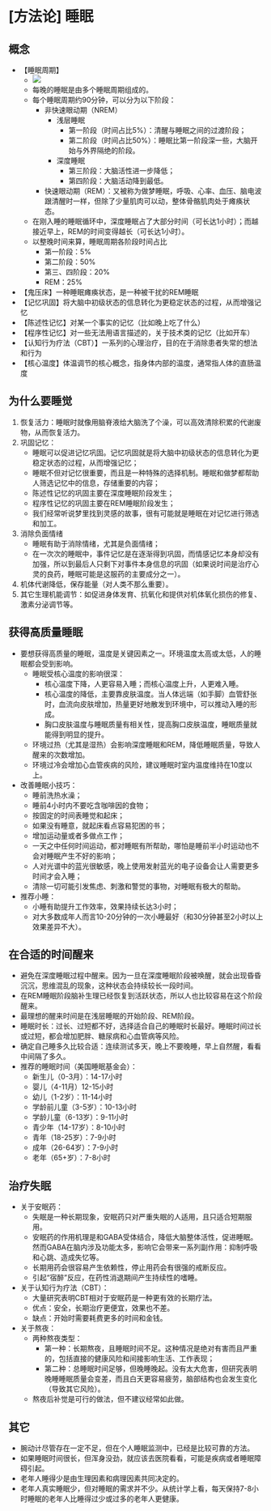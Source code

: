 # [方法论] 睡眠

## 概念
- 【睡眠周期】
    - ![](http://ww3.sinaimg.cn/large/006tNc79gw1fbrlc8wyrpj30wk0g2gnj.jpg)
    - 每晚的睡眠是由多个睡眠周期组成的。
    - 每个睡眠周期约90分钟，可以分为以下阶段：
    	- 非快速眼动期（NREM）
            - 浅层睡眠
                - 第一阶段（时间占比5%）：清醒与睡眠之间的过渡阶段；
                - 第二阶段（时间占比50%）：睡眠比第一阶段深一些，大脑开始与外界隔绝的阶段。
            - 深度睡眠
                - 第三阶段：大脑活性进一步降低；
                - 第四阶段：大脑活动降到最低。
    	- 快速眼动期（REM）：又被称为做梦睡眠，呼吸、心率、血压、脑电波跟清醒时一样，但除了少量肌肉可以动，整体骨骼肌肉处于瘫痪状态。
	- 在刚入睡的睡眠循环中，深度睡眠占了大部分时间（可长达1小时）；而越接近早上，REM的时间变得越长（可长达1小时）。
    - 以整晚时间来算，睡眠周期各阶段时间占比
        - 第一阶段：5%
        - 第二阶段：50%
        - 第三、四阶段：20%
        - REM：25%
- 【鬼压床】一种睡眠瘫痪状态，是一种被干扰的REM睡眠
- 【记忆巩固】将大脑中初级状态的信息转化为更稳定状态的过程，从而增强记忆
- 【陈述性记忆】对某一个事实的记忆（比如晚上吃了什么）
- 【程序性记忆】对一些无法用语言描述的，关于技术类的记忆（比如开车）
- 【认知行为疗法（CBT）】一系列的心理治疗，目的在于消除患者失常的想法和行为
- 【核心温度】体温调节的核心概念，指身体内部的温度，通常指人体的直肠温度

## 为什么要睡觉

1. 恢复活力：睡眠时就像用脑脊液给大脑洗了个澡，可以高效清除积累的代谢废物，从而恢复活力。
2. 巩固记忆：
	- 睡眠可以促进记忆巩固。记忆巩固就是将大脑中初级状态的信息转化为更稳定状态的过程，从而增强记忆；
	- 睡眠不但对记忆很重要，而且是一种特殊的选择机制。睡眠和做梦都帮助人筛选记忆中的信息，存储重要的内容；
	- 陈述性记忆的巩固主要在深度睡眠阶段发生；
	- 程序性记忆的巩固主要在REM睡眠阶段发生；
	- 我们经常听说梦里找到灵感的故事，很有可能就是睡眠在对记忆进行筛选和加工。
3. 消除负面情绪
	- 睡眠有助于消除情绪，尤其是负面情绪；
	- 在一次次的睡眠中，事件记忆是在逐渐得到巩固，而情感记忆本身却没有加强，所以到最后人只剩下对事件本身信息的巩固（如果说时间是治疗心灵的良药，睡眠可能是这服药的主要成分之一）。
4. 机体代谢降低，保存能量（对人类不那么重要）。
5. 其它生理机能调节：如促进身体发育、抗氧化和提供对机体氧化损伤的修复、激素分泌调节等。
		
## 获得高质量睡眠

- 要想获得高质量的睡眠，温度是关键因素之一。环境温度太高或太低，人的睡眠都会受到影响。
    - 睡眠受核心温度的影响很深：
        - 核心温度下降，人更容易入睡；而核心温度上升，人更难入睡。
        - 核心温度的降低，主要靠皮肤温度。当人体远端（如手脚）血管舒张时，血流向皮肤增加，热量更好地散发到环境中，可以推动入睡的形成。
        - 胸口皮肤温度与睡眠质量有相关性，提高胸口皮肤温度，睡眠质量就能得到明显的提升。
    - 环境过热（尤其是湿热）会影响深度睡眠和REM，降低睡眠质量，导致人醒来的次数增加。
    - 环境过冷会增加心血管疾病的风险，建议睡眠时室内温度维持在10度以上。
- 改善睡眠小技巧：
    - 睡前洗热水澡；
    - 睡前4小时内不要吃含咖啡因的食物；
    - 按固定的时间表睡觉和起床；
    - 如果没有睡意，就起床看点容易犯困的书；
    - 增加运动量或者多做点工作；
    - 一天之中任何时间运动，都对睡眠有所帮助，哪怕是睡前半小时运动也不会对睡眠产生不好的影响；
    - 人对光谱中的蓝光很敏感，晚上使用发射蓝光的电子设备会让人需要更多时间才会入睡；
    - 清除一切可能引发焦虑、刺激和警觉的事物，对睡眠有极大的帮助。
- 推荐小睡：
    - 小睡有助提升工作效率，效果持续长达3小时；
    - 对大多数成年人而言10-20分钟的一次小睡最好（和30分钟甚至2小时以上效果差异不大）。

## 在合适的时间醒来

- 避免在深度睡眠过程中醒来。因为一旦在深度睡眠阶段被唤醒，就会出现昏昏沉沉，思维混乱的现象，这种状态会持续较长一段时间。
- 在REM睡眠阶段脑补生理已经恢复到活跃状态，所以人也比较容易在这个阶段醒来。
- 最理想的醒来时间是在浅层睡眠的开始阶段、REM阶段。
- 睡眠时长：过长、过短都不好，选择适合自己的睡眠时长最好。睡眠时间过长或过短，都会增加肥胖、糖尿病和心血管病等风险。
- 确定自己睡多久比较合适：连续测试多天，晚上不要晚睡，早上自然醒，看看中间隔了多久。
- 推荐的睡眠时间（美国睡眠基金会）：
    - 新生儿（0-3月）：14-17小时
    - 婴儿（4-11月）12-15小时
    - 幼儿（1-2岁）：11-14小时
    - 学龄前儿童（3-5岁）：10-13小时
    - 学龄儿童（6-13岁）：9-11小时
    - 青少年（14-17岁）：8-10小时
    - 青年（18-25岁）：7-9小时
    - 成年（26-64岁）：7-9小时
    - 老年（65+岁）：7-8小时

## 治疗失眠

- 关于安眠药：
    - 失眠是一种长期现象，安眠药只对严重失眠的人适用，且只适合短期服用。
    - 安眠药的作用机理是和GABA受体结合，降低大脑整体活性，促进睡眠。然而GABA在脑内涉及功能太多，影响它会带来一系列副作用：抑制呼吸和心跳、造成失忆等。
    - 长期用药会很容易产生依赖性，停止用药会有很强的戒断反应。
    - 引起“宿醉”反应，在药性消退期间产生持续性的嗜睡。
- 关于认知行为疗法（CBT）：
    - 大量研究表明CBT相对于安眠药是一种更有效的长期疗法。
    - 优点：安全，长期治疗更便宜，效果也不差。
    - 缺点：开始时需要耗费更多的时间和金钱。
- 关于熬夜：
    - 两种熬夜类型：
        - 第一种：长期熬夜，且睡眠时间不足。这种情况是绝对有害而且严重的，包括直接的健康风险和间接影响生活、工作表现；
        - 第二种：总睡眠时间足够，但晚睡晚起。没有太大危害，但研究表明晚睡睡眠质量会变差，而且白天更容易疲劳，脑部结构也会发生变化（导致其它风险）。
    - 熬夜后补觉是可行的做法，但不建议经常如此做。

## 其它
- 腕动计尽管存在一定不足，但在个人睡眠监测中，已经是比较可靠的方法。
- 如果睡眠时间很长，但浑身没劲，就应该去医院看看，可能是疾病或者睡眠障碍引起。
- 老年人睡得少是由生理因素和病理因素共同决定的。
- 老年人真实睡眠少，但对睡眠的需求并不少。从统计学上看，每天保持7-8小时睡眠的老年人比睡得过少或过多的老年人更健康。